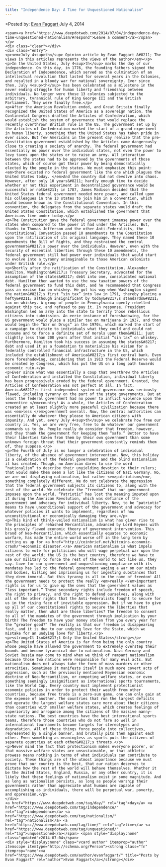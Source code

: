 ```yaml
---
title: "Independence Day: A Time for Unquestioned Nationalism"
---
```


<article class="post-listing post-6331 post type-post status-publish format-standard has-post-thumbnail hentry  tag-day tag-independence tag-nationalism tag-time tag-unquestioned">
<<span>Posted by: <a href="https://www.deepdotweb.com/author/evanfaggart/" title="">Evan Faggart </a></span>
    <span>July 4, 2014</span>
    
    <span><a href="https://www.deepdotweb.com/2014/07/04/independence-day-time-unquestioned-nationalism/#respond">Leave a comment</a></span>
    </p>
    <div class="clear"></div>
    <div class="entry">
    <p><em>July 4<sup>th</sup> Opinion article by Evan Faggart &#8211; The views in this articles represents the views of the author</em></p>
    <p>In the United States, July 4<sup>th</sup> marks the day of our independence. On this day, in 1776, the founding fathers signed the Declaration of Independence, which served as the culmination of an intellectual revolution that lasted for several years in the Colonies, and resulted in a bloody war for national sovereignty. Ever since then, July 4<sup>th</sup> has been celebrated as a milestone in the never ending struggle for human liberty and friendship between individuals. No longer were those 13 colonies subjected to the arbitrary, tyrannical rule of King George III and the British Parliament. They were finally free.</p>
    <p>After the American Revolution ended, and Great Britain finally recognized the United States of America as a sovereign nation, the Continental Congress drafted the Articles of Confederation, which would establish the system of governance that would replace the recently overthrown British rule in the US. The government set up by the Articles of Confederation marked the start of a grand experiment in human liberty, something that the United States has taken pride in ever since. But few Americans in the present day realize that the pre-Constitution government established by the Articles came dangerously close to creating a society of anarchy. The federal government had essentially no power over the individual states, not even the power to levy taxes upon the states or to raise an army. All interaction between the states had to be approved by the governments of those states, which of course got their power by being democratically elected by the people in the states. We must emphasize this point: <em>there existed no federal government like the one which plagues the United States today. </em>And the country did not devolve into chaos. However, after only 10 years&#8211; hardly enough time to decide whether or not this experiment in decentralized governance would be successful or not&#8211; in 1787, James Madison decided that the United States federal government needed more power, and called upon his colleagues in the 13 states to join him in a convention, which would become known as the Constitutional Convention. In this convention, the delegates from the separate states would draft the United States Constitution, which established the government that Americans live under today.</p>
    <p>The Constitution gave the federal government immense power over the states when compared to the power it had under the Articles. But, thanks to Thomas Jefferson and the other Anti-Federalists, the Constitutional Convention passed 10 amendments to the Constitution upon the ratification of its original language. They named these 10 amendments the Bill of Rights, and they restrained the central government&#8217;s power over the individuals. However, even with the security of essential liberties through these 10 amendments, the federal government still had power over individuals that would start to evolve into a tyranny unimaginable to those American colonists under British rule.</p>
    <p>Shortly after the ratification of the Constitution, Alexander Hamilton, Washington&#8217;s Treasury Secretary, advocated for the assumption of the states&#8217; debt into one, consolidated national debt. Hamilton then wanted to use the new taxation powers of the federal government to fund this debt, and he recommended that Congress pass an excise tax on whiskey. He got his way when Washington signed the nation&#8217;s first “sin tax” into law in 1791, thereby placing a hefty&#8211; although insignificant by today&#8217;s standards&#8211; tax on whiskey. A group of people in Pennsylvania openly rebelled against this tax, and refused to pay it. In response, President Washington led an army into the state to terrify those rebellious citizens into submission. An eerie instance of foreshadowing, for the US government would place a similar tax on marijuana in 1937, and then would begin the “War on Drugs” in the 1970s, which marked the start of a campaign to dictate to individuals what they could and could not consume and to force a definite set of morals upon them&#8211; just slightly less than 200 years after that initial “sin tax” on whiskey. Furthermore, Hamilton took his success in assuming the states&#8217; debt and used it as a foundation to materialize his vision for a federally controlled financial infrastructure in the US, which included the establishment of America&#8217;s first central bank. Even more foreshadowing, considering that in 1913 the Federal Reserve would be created by Congress, which has put the US on a long path towards economic ruin.</p>
    <p>Ever since what was essentially a coup that overthrew the Articles of Confederation and installed the Constitution, individual liberty has been progressively eroded by the federal government. Granted, the Articles of Confederation was not perfect at all. In fact, America&#8217;s first independent system of governance was seriously flawed, including tyranny on the part of the state governments. But at least the federal government had no power to inflict violence upon the <em>entire </em>country! As a whole, the Articles of Confederation created an at least slightly more peaceful civilization because there was <em>less </em>government overall. Now, the central authorities can essentially do whatever they please to American citizens with impunity. And yet, every July 4<sup>th</sup> we celebrate how free our country is. Yes, we are very free, free to do whatever our government commands us to do. People really do consider that freedom, however, and they thank the government for keeping them “safe.” Better to have their liberties taken from them by their own government than some unknown foreign threat that their government constantly reminds them of, they suppose.</p>
    <p>The Fourth of July is no longer a celebration of individual liberty, of the absence of government intervention. Now, this holiday is a celebration of the federal government and the blind nationalism it has created. Though, no American dares to use the word “nationalism” to describe their unyielding devotion to their rulers; that would make them seem a lot like the citizens of Nazi Germany. No, we are not displaying nationalism, but rather <em>patriotism</em>, something completely different. We do not celebrate the oppression that the federal government subjects its citizens to, along with the rest of the world. We celebrate the “freedom” that our government imposes upon the world. “Patriotic” has lost the meaning imputed upon it during the American Revolution, which was defiance of the government and advocacy for individual liberty. Now, to be “patriotic” means to have unconditional support of the government and advocacy for whatever policies it wants to implement, regardless of how unconstitutional or economically damaging they are.</p>
    <p>This kind of thinly-veiled nationalism is what has given rise to the principles of rehashed Mercantilism, advanced by Lord Keynes with his grossly flawed economic theory of government intervention. This brand of Neo-Mercantilism, which essentially equates to economic warfare, has made the entire world worse off in the long term by setting us up for <a href="http://coinbrief.net/bitcoins-economic-crash/">economic disaster.</a> American nationalism is what impels citizens to vote for politicians who will wage perpetual war upon the rest of the world; the US is the best country, therefore we have to use our military to force the rest of the world to act like us, they say. Love for our government and unquestioning compliance with its mandates has led to the federal government waging a war on our minds and bodies, killing and imprisoning us for ingesting substances that they deem immoral. But this tyranny is all in the name of freedom! All the government needs to protect the really <em>really </em>important rights is for us to give up the ones that the government values as “less important.” These secondary rights include freedom of speech, the right to privacy, and the right to defend ourselves, along with all of the other rights that the Anti-Federalists fought to secure for us in the rising face of inevitable oppression. But if we have to give up all of our constitutional rights to secure the liberties that really matter, then what are those liberties? The freedom to consent to all of the mandates of the government through implication by your birth? The freedom to have your money stolen from you every year for the “greater good?” The reality is that our freedom is disappearing fast, and it is due to our undying love for the State, which we mistake for an undying love for liberty.</p>
    <p><strong>It Isn&#8217;t Only the United States</strong></p>
    <p>The United States of America is far from being the only country whose people have allowed the government to extremely overstep their bounds and become tyrannical due to nationalism. Nazi Germany and Soviet Russia may come to mind when we think of rampant nationalism because those two nations were responsible for many evil acts. But nationalism does not always take the form of mass murders or other atrocities. Sometimes it manifests itself in much more covert acts of aggression, such as the previously mentioned Keynesian economic doctrine of Neo-Mercantilism, or competing welfare states, or even something seemingly insignificant as international sports tournaments, like the World Cup. Every country must implement protectionist economic policies in order to protect their wealth from other countries, because free trade is a zero-sum game, one can only gain at the expense of another. The countries that run the largest deficits and operate the largest welfare states care more about their citizens than countries with smaller welfare states, which creates feelings of superiority and arrogance among the citizens of the massive nanny-state nations. The best countries have the best international sports teams, therefore those countries who do not fare so well in international tournaments become targets for stereotypes and degradation. All of these things force people into collectives, represented by a single banner, and brutally pits them against each other. Even something as meaningless as sports puts the citizens of separate countries at each other&#8217;s throats.</p>
    <p>Never mind the fact that protectionism makes everyone poorer, or that massive welfare states are unsustainable, or that athletic prowess means nothing in terms of what individuals can contribute to society. These things are of the utmost importance because we must prove that our country is the best, that our nation deserves to dictate how the rest of the world will behave themselves. Whether it be the United States, England, Russia, or any other country, it is likely that these feelings of nationalism exist in some magnitude. And as long as nationalism persists, as long as people worship their governments rather than appreciate what humans are capable of accomplishing as individuals, there will be perpetual war, poverty, and oppression.</p>
    </div>
    <a href="https://www.deepdotweb.com/tag/day/" rel="tag">day</a> <a href="https://www.deepdotweb.com/tag/independence/" rel="tag">independence</a> <a href="https://www.deepdotweb.com/tag/nationalism/" rel="tag">nationalism</a> <a href="https://www.deepdotweb.com/tag/time/" rel="tag">time</a> <a href="https://www.deepdotweb.com/tag/unquestioned/" rel="tag">unquestioned</a></span> <span style="display:none" class="updated">2014-07-04</span>
    <div style="display:none" class="vcard author" itemprop="author" itemscope itemtype="http://schema.org/Person"><strong class="fn" itemprop="name"><a href="https://www.deepdotweb.com/author/evanfaggart/" title="Posts by Evan Faggart" rel="author">Evan Faggart</a></strong></div>
    
